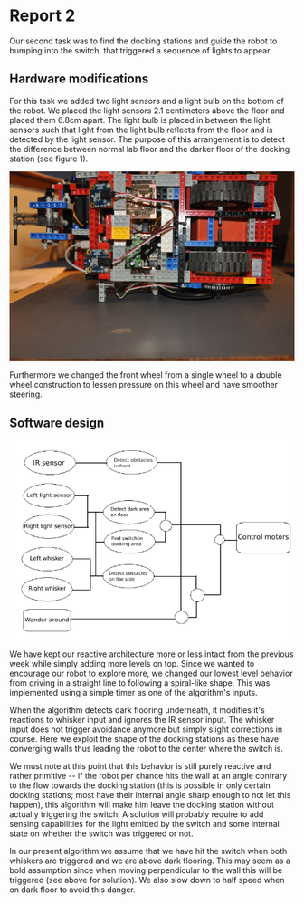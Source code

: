 # Report 2 #

Our second task was to find the docking stations and guide the robot to bumping into the switch, that triggered a sequence of lights to appear.

## Hardware modifications ##

For this task we added two light sensors and a light bulb on the bottom of the robot. We placed the light sensors 2.1 centimeters above the floor and placed them 6.8cm apart. The light bulb is placed in between the light sensors such that light from the light bulb reflects from the floor and is detected by the light sensor. The purpose of this arrangement is to detect the difference between normal lab floor and the darker floor of the docking station (see figure 1).

![Figure 1](images/bottom.jpg)

Furthermore we changed the front wheel from a single wheel to a double wheel construction to lessen pressure on this wheel and have smoother steering.

## Software design ##

![Figure 2](images/control_chart_1.png)

We have kept our reactive architecture more or less intact from the previous week while simply adding more levels on top. Since we wanted to encourage our robot to explore more, we changed our lowest level behavior from driving in a straight line to following a spiral-like shape. This was implemented using a simple timer as one of the algorithm's inputs.

When the algorithm detects dark flooring underneath, it modifies it's reactions to whisker input and ignores the IR sensor input. The whisker input does not trigger avoidance anymore but simply slight corrections in course. Here we exploit the shape of the docking stations as these have converging walls thus leading the robot to the center where the switch is.

We must note at this point that this behavior is still purely reactive and rather primitive -- if the robot per chance hits the wall at an angle contrary to the flow towards the docking station (this is possible in only certain docking stations; most have their internal angle sharp enough to not let this happen), this algorithm will make him leave the docking station without actually triggering the switch. A solution will probably require to add sensing capabilities for the light emitted by the switch and some internal state on whether the switch was triggered or not.

In our present algorithm we assume that we have hit the switch when both whiskers are triggered and we are above dark flooring. This may seem as a bold assumption since when moving perpendicular to the wall this will be triggered (see above for solution). We also slow down to half speed when on dark floor to avoid this danger.